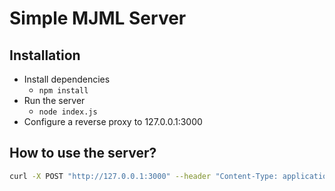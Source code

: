 # Simple MJML Server

## Installation

* Install dependencies
    * ```npm install```
* Run the server
    * ``node index.js``
* Configure a reverse proxy to 127.0.0.1:3000

## How to use the server?

```bash
curl -X POST "http://127.0.0.1:3000" --header "Content-Type: application/json" -d '{"mjml":"<mjml><mj-body><mj-container><mj-section><mj-column><mj-text>Hello World</mj-text></mj-column></mj-section></mj-container></mj-body></mjml>"}'
```